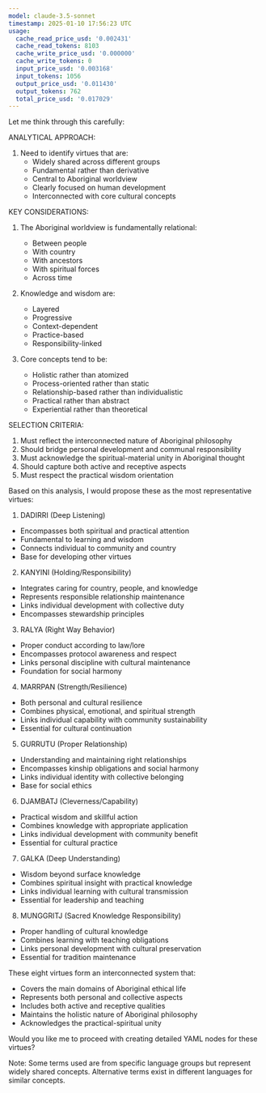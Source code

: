 ```yaml
---
model: claude-3.5-sonnet
timestamp: 2025-01-10 17:56:23 UTC
usage:
  cache_read_price_usd: '0.002431'
  cache_read_tokens: 8103
  cache_write_price_usd: '0.000000'
  cache_write_tokens: 0
  input_price_usd: '0.003168'
  input_tokens: 1056
  output_price_usd: '0.011430'
  output_tokens: 762
  total_price_usd: '0.017029'
---
```


Let me think through this carefully:

ANALYTICAL APPROACH:
1. Need to identify virtues that are:
   - Widely shared across different groups
   - Fundamental rather than derivative
   - Central to Aboriginal worldview
   - Clearly focused on human development
   - Interconnected with core cultural concepts

KEY CONSIDERATIONS:
1. The Aboriginal worldview is fundamentally relational:
   - Between people
   - With country
   - With ancestors
   - With spiritual forces
   - Across time

2. Knowledge and wisdom are:
   - Layered
   - Progressive
   - Context-dependent
   - Practice-based
   - Responsibility-linked

3. Core concepts tend to be:
   - Holistic rather than atomized
   - Process-oriented rather than static
   - Relationship-based rather than individualistic
   - Practical rather than abstract
   - Experiential rather than theoretical

SELECTION CRITERIA:
1. Must reflect the interconnected nature of Aboriginal philosophy
2. Should bridge personal development and communal responsibility
3. Must acknowledge the spiritual-material unity in Aboriginal thought
4. Should capture both active and receptive aspects
5. Must respect the practical wisdom orientation

Based on this analysis, I would propose these as the most representative virtues:

1. DADIRRI (Deep Listening)
- Encompasses both spiritual and practical attention
- Fundamental to learning and wisdom
- Connects individual to community and country
- Base for developing other virtues

2. KANYINI (Holding/Responsibility)
- Integrates caring for country, people, and knowledge
- Represents responsible relationship maintenance
- Links individual development with collective duty
- Encompasses stewardship principles

3. RALYA (Right Way Behavior)
- Proper conduct according to law/lore
- Encompasses protocol awareness and respect
- Links personal discipline with cultural maintenance
- Foundation for social harmony

4. MARRPAN (Strength/Resilience)
- Both personal and cultural resilience
- Combines physical, emotional, and spiritual strength
- Links individual capability with community sustainability
- Essential for cultural continuation

5. GURRUTU (Proper Relationship)
- Understanding and maintaining right relationships
- Encompasses kinship obligations and social harmony
- Links individual identity with collective belonging
- Base for social ethics

6. DJAMBATJ (Cleverness/Capability)
- Practical wisdom and skillful action
- Combines knowledge with appropriate application
- Links individual development with community benefit
- Essential for cultural practice

7. GALKA (Deep Understanding)
- Wisdom beyond surface knowledge
- Combines spiritual insight with practical knowledge
- Links individual learning with cultural transmission
- Essential for leadership and teaching

8. MUNGGRITJ (Sacred Knowledge Responsibility)
- Proper handling of cultural knowledge
- Combines learning with teaching obligations
- Links personal development with cultural preservation
- Essential for tradition maintenance

These eight virtues form an interconnected system that:
- Covers the main domains of Aboriginal ethical life
- Represents both personal and collective aspects
- Includes both active and receptive qualities
- Maintains the holistic nature of Aboriginal philosophy
- Acknowledges the practical-spiritual unity

Would you like me to proceed with creating detailed YAML nodes for these virtues?

Note: Some terms used are from specific language groups but represent widely shared concepts. Alternative terms exist in different languages for similar concepts.